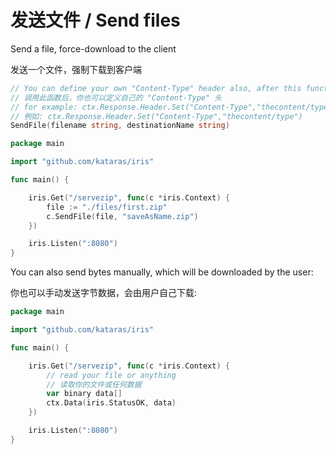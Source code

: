 # 发送文件 / Send files

Send a file, force-download to the client

发送一个文件，强制下载到客户端

```go
// You can define your own "Content-Type" header also, after this function call
// 调用此函数后，你也可以定义自己的 "Content-Type" 头
// for example: ctx.Response.Header.Set("Content-Type","thecontent/type")
// 例如: ctx.Response.Header.Set("Content-Type","thecontent/type")
SendFile(filename string, destinationName string)
```

```go
package main

import "github.com/kataras/iris"

func main() {

    iris.Get("/servezip", func(c *iris.Context) {
        file := "./files/first.zip"
        c.SendFile(file, "saveAsName.zip")
    })

    iris.Listen(":8080")
}
```



You can also send bytes manually, which will be downloaded by the user:

你也可以手动发送字节数据，会由用户自己下载:

```go
package main

import "github.com/kataras/iris"

func main() {

    iris.Get("/servezip", func(c *iris.Context) {
        // read your file or anything
        // 读取你的文件或任何数据
        var binary data[]
        ctx.Data(iris.StatusOK, data)
    })

    iris.Listen(":8080")
}

```
